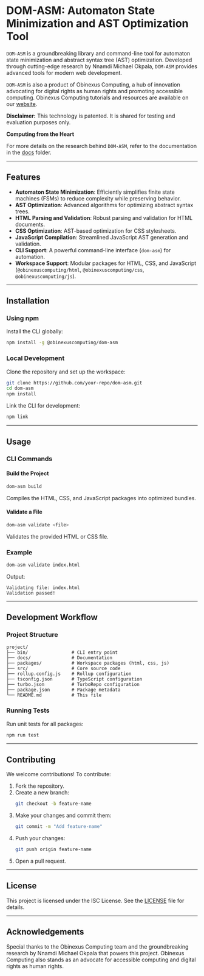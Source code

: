 # DOM-ASM: Automaton State Minimization and AST Optimization Tool

`DOM-ASM` is a groundbreaking library and command-line tool for automaton state minimization and abstract syntax tree (AST) optimization. Developed through cutting-edge research by Nnamdi Michael Okpala, `DOM-ASM` provides advanced tools for modern web development.

`DOM-ASM` is also a product of Obinexus Computing, a hub of innovation advocating for digital rights as human rights and promoting accessible computing. Obinexus Computing tutorials and resources are available on our [website](https://obinexuscomputing.org).

**Disclaimer:** This technology is patented. It is shared for testing and evaluation purposes only.

**Computing from the Heart**

For more details on the research behind `DOM-ASM`, refer to the documentation in the [docs](./docs) folder.

---

## Features

- **Automaton State Minimization**: Efficiently simplifies finite state machines (FSMs) to reduce complexity while preserving behavior.
- **AST Optimization**: Advanced algorithms for optimizing abstract syntax trees.
- **HTML Parsing and Validation**: Robust parsing and validation for HTML documents.
- **CSS Optimization**: AST-based optimization for CSS stylesheets.
- **JavaScript Compilation**: Streamlined JavaScript AST generation and validation.
- **CLI Support**: A powerful command-line interface (`dom-asm`) for automation.
- **Workspace Support**: Modular packages for HTML, CSS, and JavaScript (`@obinexuscomputing/html`, `@obinexuscomputing/css`, `@obinexuscomputing/js`).

---

## Installation

### Using npm

Install the CLI globally:

```bash
npm install -g @obinexuscomputing/dom-asm
```

### Local Development

Clone the repository and set up the workspace:

```bash
git clone https://github.com/your-repo/dom-asm.git
cd dom-asm
npm install
```

Link the CLI for development:

```bash
npm link
```

---

## Usage

### CLI Commands

#### Build the Project

```bash
dom-asm build
```

Compiles the HTML, CSS, and JavaScript packages into optimized bundles.

#### Validate a File

```bash
dom-asm validate <file>
```

Validates the provided HTML or CSS file.

### Example

```bash
dom-asm validate index.html
```

Output:

```
Validating file: index.html
Validation passed!
```

---

## Development Workflow

### Project Structure

```
project/
├── bin/                # CLI entry point
├── docs/               # Documentation
├── packages/           # Workspace packages (html, css, js)
├── src/                # Core source code
├── rollup.config.js    # Rollup configuration
├── tsconfig.json       # TypeScript configuration
├── turbo.json          # TurboRepo configuration
├── package.json        # Package metadata
└── README.md           # This file
```

### Running Tests

Run unit tests for all packages:

```bash
npm run test
```

---

## Contributing

We welcome contributions! To contribute:

1. Fork the repository.
2. Create a new branch:
   ```bash
   git checkout -b feature-name
   ```
3. Make your changes and commit them:
   ```bash
   git commit -m "Add feature-name"
   ```
4. Push your changes:
   ```bash
   git push origin feature-name
   ```
5. Open a pull request.

---

## License

This project is licensed under the ISC License. See the [LICENSE](LICENSE) file for details.

---

## Acknowledgements

Special thanks to the Obinexus Computing team and the groundbreaking research by Nnamdi Michael Okpala that powers this project. Obinexus Computing also stands as an advocate for accessible computing and digital rights as human rights.

